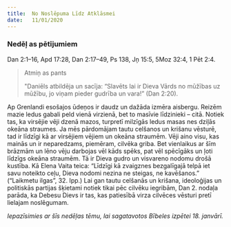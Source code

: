 ```yaml
---
title:  No Noslēpuma Līdz Atklāsmei
date:   11/01/2020
---
```


### Nedēļ as pētījumiem
Dan 2:1–16, Apd 17:28, Dan 2:17–49, Ps 138, Jņ 15:5, 5Moz 32:4, 1 Pēt 2:4.

> <p>Atmiņ as pants</p>
> "Daniēls atbildēja un sacīja: “Slavēts lai ir Dieva Vārds no mūžības uz mūžību, jo viņam pieder gudrība un vara!” (Dan 2:20).

Ap Grenlandi esošajos ūdeņos ir daudz un dažāda izmēra aisbergu. Reizēm mazie ledus gabali peld vienā virzienā, bet to masīvie līdzinieki – citā. Notiek tas, ka virsējie vēji dzenā mazos, turpretī milzīgās ledus masas nes dziļās okeāna straumes. Ja mēs pārdomājam tautu celšanos un krišanu vēsturē, tad ir līdzīgi kā ar virsējiem vējiem un okeāna straumēm. Vēji aino visu, kas mainās un ir neparedzams, piemēram, cilvēka griba. Bet vienlaikus ar šīm brāzmām un lēno vēju darbojas vēl kāds spēks, pat vēl spēcīgāks un ļoti līdzīgs okeāna straumēm. Tā ir Dieva gudro un visvareno nodomu drošā kustība. Kā Elena Vaita teica: “Līdzīgi kā zvaigznes bezgalīgajā telpā iet savu noteikto ceļu, Dieva nodomi nezina ne steigas, ne kavēšanos.” (“Laikmetu ilgas”, 32. Ipp.) Lai gan tautu celšanās un krišana, ideoloģijas un politiskās partijas šķietami notiek tikai pēc cilvēku iegribām, Dan 2. nodaļa parāda, ka Debesu Dievs ir tas, kas patiesībā virza cilvēces vēsturi pretī lielajam noslēgumam.

_Iepazīsimies ar šīs nedēļas tēmu, lai sagatavotos Bībeles izpētei 18. janvārī._